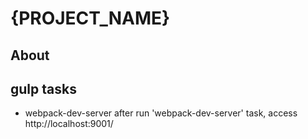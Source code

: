 # {PROJECT_NAME}


## About


## gulp tasks

+ webpack-dev-server
after run 'webpack-dev-server' task, access http://localhost:9001/

